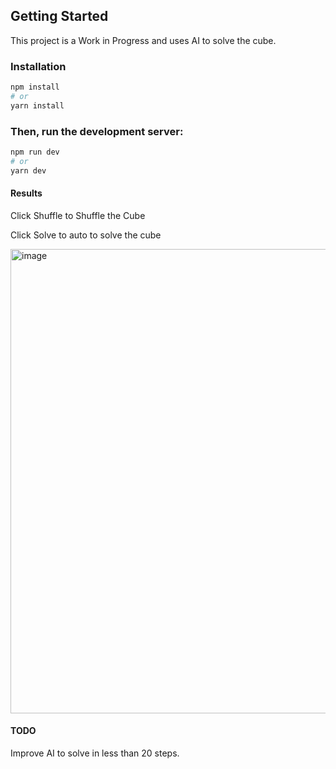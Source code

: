 ## Getting Started

This project is a Work in Progress and uses AI to solve the cube. 

### Installation

```bash
npm install
# or
yarn install
```

### Then, run the development server:

```bash
npm run dev
# or
yarn dev
```

#### Results

Click Shuffle to Shuffle the Cube

Click Solve to auto to solve the cube

<img width="743" alt="image" src="https://github.com/user-attachments/assets/80aac62b-f60e-47be-b3c3-7d98e0fa4dc8">

#### TODO 

Improve AI to solve in less than 20 steps.

